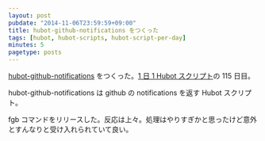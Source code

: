 ```yaml
---
layout: post
pubdate: "2014-11-06T23:59:59+09:00"
title: hubot-github-notifications をつくった
tags: [hubot, hubot-scripts, hubot-script-per-day]
minutes: 5
pagetype: posts
---
```

[hubot-github-notifications][gh:bouzuya/hubot-github-notifications] をつくった。[1 日 1 Hubot スクリプト][hubot-script-per-day]の 115 日目。

hubot-github-notifications は github の notifications を返す Hubot スクリプト。

fgb コマンドをリリースした。反応は上々。処理はやりすぎかと思ったけど意外とすんなりと受け入れられていて良い。

[gh:bouzuya/hubot-github-notifications]: https://github.com/bouzuya/hubot-github-notifications
[hubot-script-per-day]: http://blog.bouzuya.net/posts?tags=hubot-script-per-day
